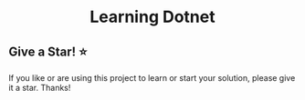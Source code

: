 
<h1 align="center">
  <br />
    Learning Dotnet 
  <br />
</h1>
  
## Give a Star! :star:
If you like or are using this project to learn or start your solution, please give it a star. Thanks!

